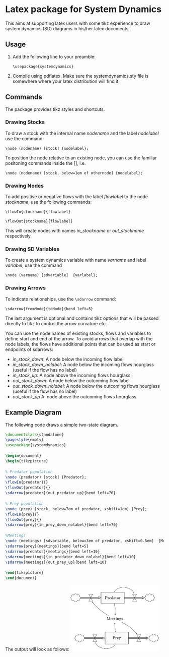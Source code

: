 # Latex package for System Dynamics 

This aims at supporting latex users with some tikz experience to draw system dynamics (SD) diagrams
in his/her latex documents.

## Usage
1. Add the following line to your preamble:
    ````
    \usepackage{systemdynamics}
    ````
2. Compile using pdflatex. Make sure the systemdynamics.sty file is somewhere where your latex distribution will find it.



## Commands
The package provides tikz styles and shortcuts.

### Drawing Stocks
To draw a stock with the internal name _nodename_ and the label _nodelabel_ use the command:

````
\node (nodename) [stock] {nodelabel};
````

To position the node relative to an existing node, you can use the familiar positoning commands
inside the [], i.e.
````
\node (nodename) [stock, below=1em of othernode] {nodelabel};

````

### Drawing Nodes
To add positive or negative flows with the label _flowlabel_ to the node _stockname_, use the following commands:
````
\flowIn{stockname}{flowlabel}
````
````
\flowOut{stockname}{flowlabel}
````
This will create nodes with names  _in\_stockname_ or _out\_stockname_ respectively.


### Drawing SD Variables
To create a system dynamics variable with name _varname_ and label _varlabel_, use the command 
````
\node (varname) [sdvariable]  {varlabel};
````


### Drawing Arrows
To indicate relationships, use the ````\sdarrow```` command:
````
\sdarrow{fromNode}{toNode}{bend left=5}
````
The last argument is optional and contains tikz options that will be passed directly to tikz to control the arrow curvature etc.

You can use the node names of existing stocks, flows and variables to define start and end of the arrow.
To avoid arrows that overlap with the node labels, the flows have additional points that can be used as start or endpoints of sdarrows:
- _in\_stock_down_: A node below the incoming flow label
- _in\_stock_down\_nolabel_: A node below the incoming flows hourglass (useful if the flow has no label)
- _in\_stock_up_: A node above the incoming flows hourglass
- _out\_stock_down_: A node below the outcoming flow label
- _out\_stock_down\_nolabel_: A node below the outcoming flows hourglass (useful if the flow has no label)
- _out\_stock_up_ A: node above the outcoming flows hourglass


## Example Diagram
The following code draws a simple two-state diagram.

````latex
\documentclass{standalone}
\pagestyle{empty}
\usepackage{systemdynamics}

\begin{document}
\begin{tikzpicture} 

% Predator population
\node (predator) [stock] {Predator};
\flowIn{predator}{}
\flowOut{predator}{}
\sdarrow{predator}{out_predator_up}{bend left=70}

% Prey population
\node (prey) [stock, below=7em of predator, xshift=1em] {Prey};
\flowIn{prey}{}
\flowOut{prey}{}
\sdarrow{prey}{in_prey_down_nolabel}{bend left=70}

%Meetings
\node (meetings) [sdvariable, below=3em of predator, xshift=0.5em]  {Meetings};
\sdarrow{prey}{meetings}{bend left=5}
\sdarrow{predator}{meetings}{bend left=10}
\sdarrow{meetings}{in_predator_down_nolabel}{bend left=10}
\sdarrow{meetings}{out_prey_up}{bend left=10}

\end{tikzpicture}
\end{document}
````

The output will look as follows:
<img alt="Predator Prey model" src="predator_prey.png" style="width: 20em;" />

